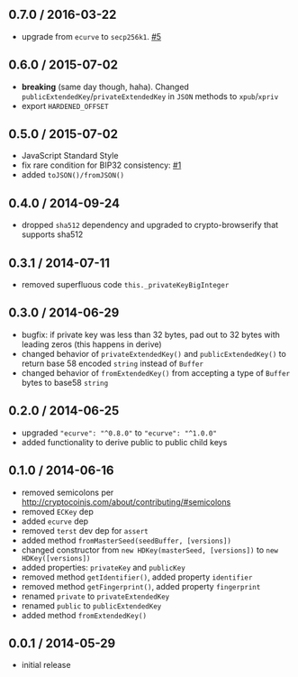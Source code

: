 0.7.0 / 2016-03-22
------------------
- upgrade from `ecurve` to `secp256k1`. [#5][#5]

0.6.0 / 2015-07-02
------------------
- **breaking** (same day though, haha). Changed `publicExtendedKey`/`privateExtendedKey` in `JSON` methods to `xpub`/`xpriv`
- export `HARDENED_OFFSET`

0.5.0 / 2015-07-02
------------------
- JavaScript Standard Style
- fix rare condition for BIP32 consistency: [#1][#1]
- added `toJSON()/fromJSON()`

0.4.0 / 2014-09-24
------------------
- dropped `sha512` dependency and upgraded to crypto-browserify that supports sha512

0.3.1 / 2014-07-11
------------------
- removed superfluous code `this._privateKeyBigInteger`

0.3.0 / 2014-06-29
------------------
- bugfix: if private key was less than 32 bytes, pad out to 32 bytes with leading zeros (this happens in derive)
- changed behavior of `privateExtendedKey()` and `publicExtendedKey()` to return base 58 encoded `string` instead of `Buffer`
- changed behavior of `fromExtendedKey()` from accepting a type of `Buffer` bytes to base58 `string`

0.2.0 / 2014-06-25
------------------
- upgraded `"ecurve": "^0.8.0"` to `"ecurve": "^1.0.0"`
- added functionality to derive public to public child keys

0.1.0 / 2014-06-16
------------------
- removed semicolons per http://cryptocoinjs.com/about/contributing/#semicolons
- removed `ECKey` dep
- added `ecurve` dep
- removed `terst` dev dep for `assert`
- added method `fromMasterSeed(seedBuffer, [versions])`
- changed constructor from `new HDKey(masterSeed, [versions])` to `new HDKey([versions])`
- added properties: `privateKey` and `publicKey`
- removed method `getIdentifier()`, added property `identifier`
- removed method `getFingerprint()`, added property `fingerprint`
- renamed `private` to `privateExtendedKey`
- renamed `public` to `publicExtendedKey`
- added method `fromExtendedKey()`

0.0.1 / 2014-05-29
------------------
- initial release

<!-- generated using jprichardson/issue-links -->
[#7]: https://github.com/cryptocoinjs/hdkey/issues/7    "privateExtendedKey error handling"
[#6]: https://github.com/cryptocoinjs/hdkey/pull/6      "hdkey: use bippath for BIP32 path parsing and validation"
[#5]: https://github.com/cryptocoinjs/hdkey/pull/5      "hdkey: use the secp256k1 package for crypto"
[#4]: https://github.com/cryptocoinjs/hdkey/issues/4    "Is this library still maintained?"
[#3]: https://github.com/cryptocoinjs/hdkey/pull/3      "Update hdkey.js"
[#2]: https://github.com/cryptocoinjs/hdkey/pull/2      "Update hdkey.js"
[#1]: https://github.com/cryptocoinjs/hdkey/issues/1    "rare condition needed for bip consistency"
